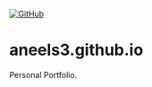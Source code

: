 [![GitHub](https://img.shields.io/github/license/mashape/apistatus.svg)](https://github.com/aneels3/aneels3.github.io/blob/master/LICENSE)
# aneels3.github.io
Personal Portfolio.

